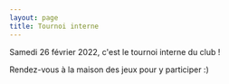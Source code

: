 ```yaml
---
layout: page
title: Tournoi interne
---
```


Samedi 26 février 2022, c'est le tournoi interne du club !

Rendez-vous à la maison des jeux pour y participer :)

